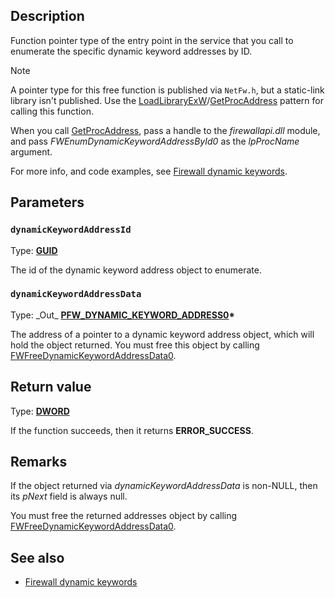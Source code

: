## Description

Function pointer type of the entry point in the service that you call to enumerate the specific dynamic keyword addresses by ID.

> [!NOTE]
> A pointer type for this free function is published via `NetFw.h`, but a static-link library isn't published. Use the [LoadLibraryExW](https://learn.microsoft.com/windows/win32/api/libloaderapi/nf-libloaderapi-loadlibraryexw)/[GetProcAddress](https://learn.microsoft.com/windows/win32/api/libloaderapi/nf-libloaderapi-getprocaddress) pattern for calling this function.

When you call [GetProcAddress](https://learn.microsoft.com/windows/win32/api/libloaderapi/nf-libloaderapi-getprocaddress), pass a handle to the *firewallapi.dll* module, and pass *FWEnumDynamicKeywordAddressById0* as the *lpProcName* argument.

For more info, and code examples, see [Firewall dynamic keywords](https://learn.microsoft.com/windows/win32/ics/firewall-dynamic-keywords).

## Parameters

### `dynamicKeywordAddressId`

Type: **[GUID](https://learn.microsoft.com/windows/win32/api/guiddef/ns-guiddef-guid)**

The id of the dynamic keyword address object to enumerate.

### `dynamicKeywordAddressData`

Type: \_Out\_ **[PFW_DYNAMIC_KEYWORD_ADDRESS0](https://learn.microsoft.com/windows/win32/api/netfw/ns-netfw-fw_dynamic_keyword_address0)\***

The address of a pointer to a dynamic keyword address object, which will hold the object returned. You must free this object by calling [FWFreeDynamicKeywordAddressData0](https://learn.microsoft.com/windows/win32/api/netfw/nc-netfw-pfn_fwfreedynamickeywordaddressdata0).

## Return value

Type: **[DWORD](https://learn.microsoft.com/windows/win32/winprog/windows-data-types)**

If the function succeeds, then it returns **ERROR_SUCCESS**.

## Remarks

If the object returned via *dynamicKeywordAddressData* is non-NULL, then its *pNext* field is always null.

You must free the returned addresses object by calling [FWFreeDynamicKeywordAddressData0](https://learn.microsoft.com/windows/win32/api/netfw/nc-netfw-pfn_fwfreedynamickeywordaddressdata0).

## See also

* [Firewall dynamic keywords](https://learn.microsoft.com/windows/win32/ics/firewall-dynamic-keywords)